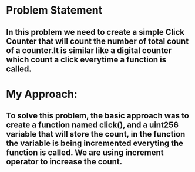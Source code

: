 # Problem Statement
## In this problem we need to create a simple Click Counter that will count the number of total count of a counter.It is similar like a digital counter which count a click everytime a function is called.

# My Approach:
## To solve this problem, the basic approach was to create a function named click(), and a uint256 variable that will store the count, in the function the variable is being incremented everyting the function is called. We are using increment operator to increase the count. 